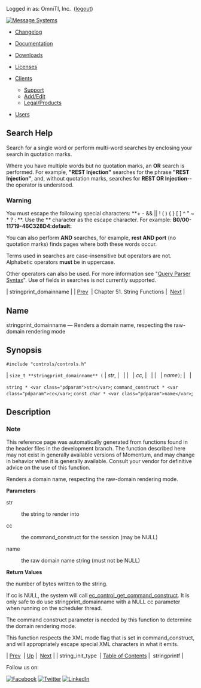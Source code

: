 Logged in as: OmniTI, Inc.  ([logout](https://support.messagesystems.com/logout.php))

[![Message Systems](https://support.messagesystems.com/images/ms-white205.png)](https://support.messagesystems.com/start.php) 

*   [Changelog](https://support.messagesystems.com/start.php?show=changelog)
*   [Documentation](https://support.messagesystems.com/docs/)
*   [Downloads](https://support.messagesystems.com/start.php)

*   [Licenses](https://support.messagesystems.com/license_summary.php)
*   <a href="">Clients</a>
    *   [Support](https://support.messagesystems.com/cs.php)
    *   [Add/Edit](https://support.messagesystems.com/edit_client.php)
    *   [Legal/Products](https://support.messagesystems.com/edit_products.php)
*   [Users](https://support.messagesystems.com/edit_customer.php)

## Search Help

Search for a single word or perform multi-word searches by enclosing your search in quotation marks.

Where you have multiple words but no quotation marks, an **OR** search is performed. For example, **"REST Injection"** searches for the phrase **"REST Injection"**, and, without quotation marks, searches for **REST OR Injection**--the operator is understood.

### Warning

You must escape the following special characters: **+ - && || ! ( ) { } [ ] ^ " ~ * ? : \**. Use the **\** character as the escape character. For example: **B0/00-11719-46C328D4\:default\:**

You can also perform **AND** searches, for example, **rest AND port** (no quotation marks) finds pages where both these words occur.

Terms used in searches are case-insensitive but operators are not. Alphabetic operators **must** be in uppercase.

Other operators can also be used. For more information see "[Query Parser Syntax](https://lucene.apache.org/core/old_versioned_docs/versions/3_0_0/queryparsersyntax.html)". Use of fields in searches is not currently supported.

| stringprint_domainname |
| [Prev](apis.string_init_type.php)  | Chapter 51. String Functions |  [Next](apis.stringprintf.php) |

<a name="apis.stringprint_domainname"></a>
## Name

stringprint_domainname — Renders a domain name, respecting the raw-domain rendering mode

## Synopsis

`#include "controls/controls.h"`

| `size_t **stringprint_domainname** (` | <var class="pdparam">str</var>, |   |
|   | <var class="pdparam">cc</var>, |   |
|   | <var class="pdparam">name</var>`)`; |   |

`string * <var class="pdparam">str</var>`;
`command_construct * <var class="pdparam">cc</var>`;
`const char * <var class="pdparam">name</var>`;<a name="idp35476880"></a>
## Description

### Note

This reference page was automatically generated from functions found in the header files in the development branch. The function described here may not exist in generally available versions of Momentum, and may change in behavior when it is generally available. Consult your vendor for definitive advice on the use of this function.

Renders a domain name, respecting the raw-domain rendering mode.

**Parameters**

<dl class="variablelist">

<dt>str</dt>

<dd>

the string to render into

</dd>

<dt>cc</dt>

<dd>

the command_construct for the session (may be NULL)

</dd>

<dt>name</dt>

<dd>

the raw domain name string (must not be NULL)

</dd>

</dl>

**Return Values**

the number of bytes written to the string.

If cc is NULL, the system will call [ec_control_get_command_construct](apis.ec_control_get_command_construct.php "ec_control_get_command_construct"). It is only safe to do use stringprint_domainname with a NULL cc parameter when running on the scheduler thread.

The command construct parameter is needed by this function to determine the domain rendering mode.

This function respects the XML mode flag that is set in command_construct, and will appropriately escape special XML characters in what it emits.

| [Prev](apis.string_init_type.php)  | [Up](string.php) |  [Next](apis.stringprintf.php) |
| string_init_type  | [Table of Contents](index.php) |  stringprintf |

Follow us on:

[![Facebook](https://support.messagesystems.com/images/icon-facebook.png)](http://www.facebook.com/messagesystems) [![Twitter](https://support.messagesystems.com/images/icon-twitter.png)](http://twitter.com/#!/MessageSystems) [![LinkedIn](https://support.messagesystems.com/images/icon-linkedin.png)](http://www.linkedin.com/company/message-systems)